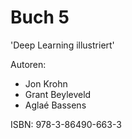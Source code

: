 # Buch 5

'Deep Learning illustriert'

Autoren:
* Jon Krohn
* Grant Beyleveld
* Aglaé Bassens

ISBN: 978-3-86490-663-3
